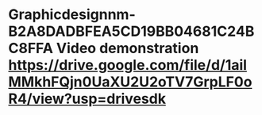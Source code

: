 # Graphicdesignnm-B2A8DADBFEA5CD19BB04681C24BC8FFA     Video demonstration  https://drive.google.com/file/d/1ailMMkhFQjn0UaXU2U2oTV7GrpLF0oR4/view?usp=drivesdk                                                                                                                                         
